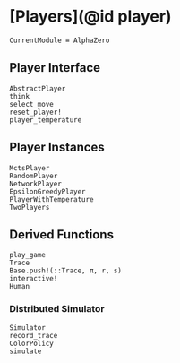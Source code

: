 # [Players](@id player)

```@meta
CurrentModule = AlphaZero
```

## Player Interface

```@docs
AbstractPlayer
think
select_move
reset_player!
player_temperature
```

## Player Instances

```@docs
MctsPlayer
RandomPlayer
NetworkPlayer
EpsilonGreedyPlayer
PlayerWithTemperature
TwoPlayers
```

## Derived Functions

```@docs
play_game
Trace
Base.push!(::Trace, π, r, s)
interactive!
Human
```

### Distributed Simulator

```@docs
Simulator
record_trace
ColorPolicy
simulate
```
